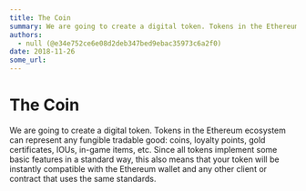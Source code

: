 ```yaml
---
title: The Coin
summary: We are going to create a digital token. Tokens in the Ethereum ecosystem can represent any fungible tradable good- coins, loyalty points, gold certificates, IOUs, in-game items, etc. Since all tokens implement some basic features in a standard way, this also means that your token will be instantly compatible with the Ethereum wallet and any other client or contract that uses the same standards.
authors:
  - null (@e34e752ce6e08d2deb347bed9ebac35973c6a2f0)
date: 2018-11-26
some_url: 
---
```


# The Coin

We are going to create a digital token. Tokens in the Ethereum ecosystem can represent any fungible tradable good: coins, loyalty points, gold certificates, IOUs, in-game items, etc. Since all tokens implement some basic features in a standard way, this also means that your token will be instantly compatible with the Ethereum wallet and any other client or contract that uses the same standards.